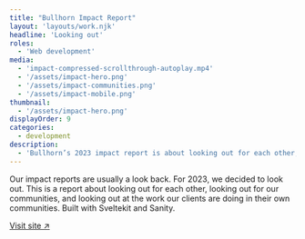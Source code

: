 ```yaml
---
title: "Bullhorn Impact Report"
layout: 'layouts/work.njk'
headline: 'Looking out'
roles: 
  - 'Web development'
media: 
  - 'impact-compressed-scrollthrough-autoplay.mp4'
  - '/assets/impact-hero.png'
  - '/assets/impact-communities.png'
  - '/assets/impact-mobile.png'
thumbnail:
  - '/assets/impact-hero.png'
displayOrder: 9
categories:
  - development
description:
  - 'Bullhorn’s 2023 impact report is about looking out for each other, our clients, and our communities. Built with Sveltekit and Sanity.'
---
```


Our impact reports are usually a look back. For 2023, we decided to look out. This is a report about looking out for each other, looking out for our communities, and looking out at the work our clients are doing in their own communities. Built with Sveltekit and Sanity. 

<a href="https://impact.bullhorncreative.com" target="_blank" rel="noopener noreferrer">Visit site ↗</a>